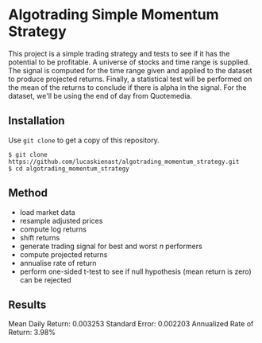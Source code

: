 # Algotrading Simple Momentum Strategy
This project is a simple trading strategy and tests to see if it has the potential to be profitable. A universe of stocks and time range is supplied. The signal is computed for the time range given and applied to the dataset to produce projected returns. Finally, a statistical test will be performed on the mean of the returns to conclude if there is alpha in the signal. For the dataset, we'll be using the end of day from Quotemedia.

## Installation
Use `git clone` to get a copy of this repository.
```
$ git clone https://github.com/lucaskienast/algotrading_momentum_strategy.git
$ cd algotrading_momentum_strategy
```

## Method
- load market data 
- resample adjusted prices
- compute log returns
- shift returns
- generate trading signal for best and worst _n_ performers
- compute projected returns
- annualise rate of return
- perform one-sided t-test to see if null hypothesis (mean return is zero) can be rejected

## Results
Mean Daily Return:          0.003253
Standard Error:             0.002203
Annualized Rate of Return:  3.98%
